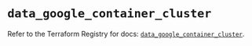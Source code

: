 # `data_google_container_cluster`

Refer to the Terraform Registry for docs: [`data_google_container_cluster`](https://registry.terraform.io/providers/hashicorp/google/5.32.0/docs/data-sources/container_cluster).

